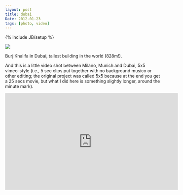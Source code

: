 ```yaml
---
layout: post
title: dubai
Date: 2012-01-23
tags: [photo, video]
---
```

{% include JB/setup %} 

![](http://i.imgur.com/rU2M0.jpg)

Burj Khalifa in Dubai, tallest building in the world (828m!).

And this is a little video shot between Milano, Munich and Dubai, 5x5 vimeo-style (i.e., 5 sec clips put together with no background musico or other editing; the original project was called 5x5 because at the end you get a 25 secs movie, but what I did here is something slightly longer, around the minute mark).

<iframe width="560" height="315" src="http://www.youtube.com/embed/_dYoZnPrPlY" frameborder="0"></iframe>

